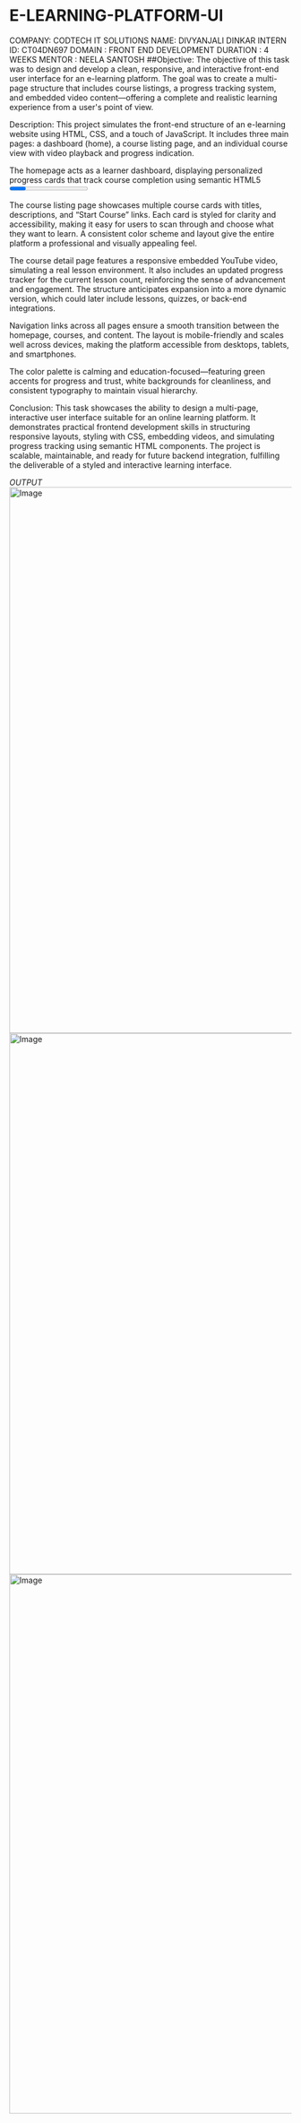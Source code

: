 # E-LEARNING-PLATFORM-UI
COMPANY: CODTECH IT SOLUTIONS
NAME: DIVYANJALI DINKAR
INTERN ID: CT04DN697
DOMAIN : FRONT END DEVELOPMENT
DURATION : 4 WEEKS
MENTOR : NEELA SANTOSH
##Objective:
The objective of this task was to design and develop a clean, responsive, and interactive front-end user interface for an e-learning platform. The goal was to create a multi-page structure that includes course listings, a progress tracking system, and embedded video content—offering a complete and realistic learning experience from a user's point of view.

Description:
This project simulates the front-end structure of an e-learning website using HTML, CSS, and a touch of JavaScript. It includes three main pages: a dashboard (home), a course listing page, and an individual course view with video playback and progress indication.

The homepage acts as a learner dashboard, displaying personalized progress cards that track course completion using semantic HTML5 <progress> bars. Each progress tracker dynamically reflects different completion percentages and presents a clean, user-centered design.

The course listing page showcases multiple course cards with titles, descriptions, and “Start Course” links. Each card is styled for clarity and accessibility, making it easy for users to scan through and choose what they want to learn. A consistent color scheme and layout give the entire platform a professional and visually appealing feel.

The course detail page features a responsive embedded YouTube video, simulating a real lesson environment. It also includes an updated progress tracker for the current lesson count, reinforcing the sense of advancement and engagement. The structure anticipates expansion into a more dynamic version, which could later include lessons, quizzes, or back-end integrations.

Navigation links across all pages ensure a smooth transition between the homepage, courses, and content. The layout is mobile-friendly and scales well across devices, making the platform accessible from desktops, tablets, and smartphones.

The color palette is calming and education-focused—featuring green accents for progress and trust, white backgrounds for cleanliness, and consistent typography to maintain visual hierarchy.

Conclusion:
This task showcases the ability to design a multi-page, interactive user interface suitable for an online learning platform. It demonstrates practical frontend development skills in structuring responsive layouts, styling with CSS, embedding videos, and simulating progress tracking using semantic HTML components. The project is scalable, maintainable, and ready for future backend integration, fulfilling the deliverable of a styled and interactive learning interface.

*OUTPUT*
<img width="1919" height="975" alt="Image" src="https://github.com/user-attachments/assets/07525c9c-e356-4e2b-8b40-b56a09339336" />
<img width="1919" height="966" alt="Image" src="https://github.com/user-attachments/assets/fcf35742-8be7-49d3-863f-8d4aac9d42e6" />
<img width="1919" height="963" alt="Image" src="https://github.com/user-attachments/assets/3849cd70-8e84-4d48-ac92-8c27de7f0e08" />
